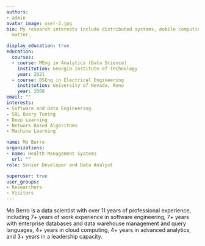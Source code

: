 ```yaml
---
authors:
- admin
avatar_image: user-2.jpg
bio: My research interests include distributed systems, mobile computing and programmable
  matter.

display_education: true
education:
  courses:
  - course: MEng in Analytics (Data Science)
    institution: Georgia Institute of Technology
    year: 2021
  - course: BSEng in Electrical Engineering
    institution: University of Nevada, Reno
    year: 2008
email: ""
interests:
- Software and Data Engineering
- SQL Query Tuning
- Deep Learning
- Network Based Algorithms
- Machine Learning 

name: Mo Berro
organizations:
- name: Health Management Systems
  url: ""
role: Senior Developer and Data Analyst

superuser: true
user_groups:
- Researchers
- Visitors
---
```



Mo Berro is a data scientist with over 11 years of professional experience, including 7+ years of work experience in software engineering, 7+ years with enterprise databases and data warehouse management and query languages, 4+ years in cloud computing, 4+ years in advanced analytics, and 3+ years in a leadership capacity.




